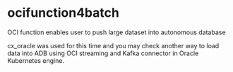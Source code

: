 # ocifunction4batch
OCI function enables user to push large dataset into autonomous database 

cx_oracle was used for this time and you may check another way to load data into ADB using OCI streaming and Kafka connector in Oracle Kubernetes engine.
